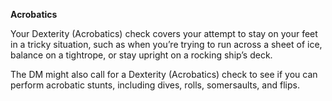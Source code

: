 __**Acrobatics**__

Your Dexterity (Acrobatics) check covers your attempt to stay on your feet in a tricky situation, such as when you’re trying to run across a sheet of ice, balance on a tightrope, or stay upright on a rocking ship’s deck.

The DM might also call for a Dexterity (Acrobatics) check to see if you can perform acrobatic stunts, including dives, rolls, somersaults, and flips.